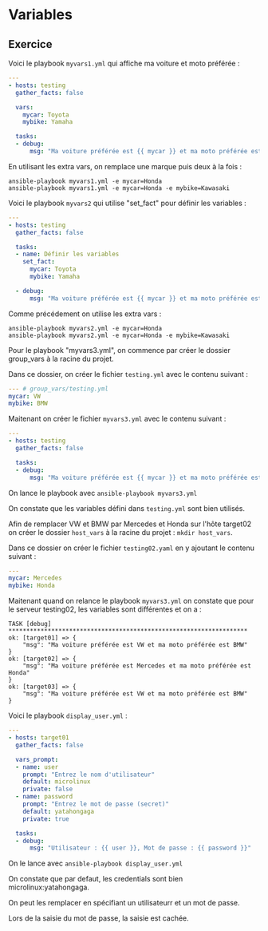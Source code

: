 # Variables

## Exercice

Voici le playbook ```myvars1.yml``` qui affiche ma voiture et moto préférée :

```yaml
---
- hosts: testing
  gather_facts: false

  vars:
    mycar: Toyota
    mybike: Yamaha

  tasks:
  - debug:
      msg: "Ma voiture préférée est {{ mycar }} et ma moto préférée est {{ mybike }}"

```

En utilisant les extra vars, on remplace une marque puis deux à la fois :

```shell
ansible-playbook myvars1.yml -e mycar=Honda
ansible-playbook myvars1.yml -e mycar=Honda -e mybike=Kawasaki
```

Voici le playbook ```myvars2``` qui utilise "set_fact" pour définir les variables :

```yaml
---
- hosts: testing
  gather_facts: false

  tasks:
  - name: Définir les variables
    set_fact:
      mycar: Toyota
      mybike: Yamaha

  - debug:
      msg: "Ma voiture préférée est {{ mycar }} et ma moto préférée est {{ mybike }}"

```

Comme précédement on utilise les extra vars : 
```
ansible-playbook myvars2.yml -e mycar=Honda
ansible-playbook myvars2.yml -e mycar=Honda -e mybike=Kawasaki
```

Pour le playbook "myvars3.yml", on commence par créer le dossier group_vars à la racine du projet.

Dans ce dossier, on créer le fichier ```testing.yml``` avec le contenu suivant :

````yaml
--- # group_vars/testing.yml
mycar: VW
mybike: BMW
````

Maitenant on créer le fichier ```myvars3.yml``` avec le contenu suivant : 

```yaml
---
- hosts: testing
  gather_facts: false

  tasks:
  - debug:
      msg: "Ma voiture préférée est {{ mycar }} et ma moto préférée est {{ mybike }}"
```

On lance le playbook avec ```ansible-playbook myvars3.yml```

On constate que les variables défini dans ```testing.yml``` sont bien utilisés.


Afin de remplacer VW et BMW par Mercedes et Honda sur l'hôte target02 on créer le dossier ```host_vars``` à la racine du projet : ```mkdir host_vars```.

Dans ce dossier on créer le fichier ```testing02.yaml``` en y ajoutant le contenu suivant :

```yaml
---
mycar: Mercedes
mybike: Honda
```

Maitenant quand on relance le playbook ```myvars3.yml``` on constate que pour le serveur testing02, les variables sont différentes et on a :

```shell
TASK [debug] *******************************************************************
ok: [target01] => {
    "msg": "Ma voiture préférée est VW et ma moto préférée est BMW"
}
ok: [target02] => {
    "msg": "Ma voiture préférée est Mercedes et ma moto préférée est Honda"
}
ok: [target03] => {
    "msg": "Ma voiture préférée est VW et ma moto préférée est BMW"
}
```

Voici le playbook ```display_user.yml``` :

```yaml
---
- hosts: target01
  gather_facts: false

  vars_prompt:
  - name: user
    prompt: "Entrez le nom d'utilisateur"
    default: microlinux
    private: false
  - name: password
    prompt: "Entrez le mot de passe (secret)"
    default: yatahongaga
    private: true

  tasks:
  - debug:
      msg: "Utilisateur : {{ user }}, Mot de passe : {{ password }}"
```

On le lance avec ```ansible-playbook display_user.yml```

On constate que par defaut, les credentials sont bien microlinux:yatahongaga.

On peut les remplacer en spécifiant un utilisateurr et un mot de passe.

Lors de la saisie du mot de passe, la saisie est cachée.


